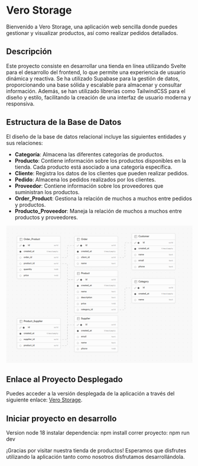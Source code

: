 
# Vero Storage


Bienvenido a Vero Storage, una aplicación web sencilla donde puedes gestionar y visualizar productos, así como realizar pedidos detallados.

## Descripción

Este proyecto consiste en desarrollar una tienda en línea utilizando Svelte para el desarrollo del frontend, lo que permite una experiencia de usuario dinámica y reactiva. Se ha utilizado Supabase para la gestión de datos, proporcionando una base sólida y escalable para almacenar y consultar información. Además, se han utilizado librerías como TailwindCSS para el diseño y estilo, facilitando la creación de una interfaz de usuario moderna y responsiva.

## Estructura de la Base de Datos

El diseño de la base de datos relacional incluye las siguientes entidades y sus relaciones:

- **Categoría**: Almacena las diferentes categorías de productos.
- **Producto**: Contiene información sobre los productos disponibles en la tienda. Cada producto está asociado a una categoría específica.
- **Cliente**: Registra los datos de los clientes que pueden realizar pedidos.
- **Pedido**: Almacena los pedidos realizados por los clientes.
- **Proveedor**: Contiene información sobre los proveedores que suministran los productos.
- **Order_Product**: Gestiona la relación de muchos a muchos entre pedidos y productos.
- **Producto_Proveedor**: Maneja la relación de muchos a muchos entre productos y proveedores.

![Diagrama de Base de datos](</src/lib/images/img_diagrama_db.png>)


## Enlace al Proyecto Desplegado

Puedes acceder a la versión desplegada de la aplicación a través del siguiente enlace: [Vero Storage](sveltechallangevero-veronica1904s-projects.vercel.app).

## Iniciar proyecto en desarrollo

Version node 18 
instalar dependencia: npm install
correr proyecto: npm run dev



¡Gracias por visitar nuestra tienda de productos! Esperamos que disfrutes utilizando la aplicación tanto como nosotros disfrutamos desarrollándola.
